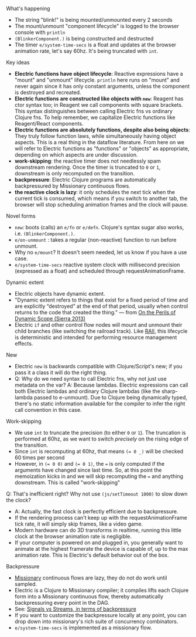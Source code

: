 What's happening

* The string "blink!" is being mounted/unmounted every 2 seconds
* The mount/unmount "component lifecycle" is logged to the browser console with `println`
* `(BlinkerComponent.)` is being constructed and destructed 
* The timer `e/system-time-secs` is a float and updates at the browser animation rate, let's say 60hz. It's being truncated with `int`.

Key ideas

* **Electric functions have object lifecycle**: Reactive expressions have a "mount" and "unmount" lifecycle. `println` here runs on "mount" and never again since it has only constant arguments, unless the component is destroyed and recreated.
* **Electric functions are constructed like objects with `new`**: Reagent has ctor syntax too; in Reagent we call components with square brackets. This syntax distinguishes between calling Electric fns vs ordinary Clojure fns. To help remember, we capitalize Electric functions like Reagent/React components.
* **Electric functions are absolutely functions, despite also being objects**: They truly follow function laws, while simultaneously having object aspects. This is a real thing in the dataflow literature. From here on we will refer to Electric functions as "functions" or "objects" as appropriate, depending on which aspects are under discussion.
* **work-skipping**: the reactive timer does not needlessly spam downstream rendering. Once the timer is truncated to `0` or `1`, downstream is only recomputed on the transition.
* **backpressure**: Electric Clojure programs are automatically backpressured by Missionary continuous flows.
* **the reactive clock is lazy**: it only schedules the next tick when the current tick is consumed, which means if you switch to another tab, the browser will stop scheduling animation frames and the clock will pause.

Novel forms

* `new`: boots (calls) an `e/fn` or `e/defn`. Clojure's syntax sugar also works, i.e. `(BlinkerComponent.)`.
* `e/on-unmount` : takes a regular (non-reactive) function to run before unmount.
* Why no `e/mount`? It doesn't seem needed, let us know if you have a use case.
* `e/system-time-secs` reactive system clock with millisecond precision (expressed as a float) and scheduled through requestAnimationFrame.

Dynamic extent

- Electric objects have dynamic extent. 
- "Dynamic extent refers to things that exist for a fixed period of time and are explicitly “destroyed” at the end of that period, usually when control returns to the code that created the thing." — from [On the Perils of Dynamic Scope (Sierra 2013)](https://stuartsierra.com/2013/03/29/perils-of-dynamic-scope)
- Electric `if` and other control flow nodes will mount and unmount their child branches (like switching the railroad track). Like [RAII](https://en.wikipedia.org/wiki/Resource_acquisition_is_initialization), this lifecycle is deterministic and intended for performing resource management effects.

New

* Electric `new` is backwards compatible with Clojure/Script's new; if you pass it a class it will do the right thing.
* Q: Why do we need syntax to call Electric fns, why not just use metadata on the var? A: Because lambdas. Electric expressions can call both Electric lambdas and ordinary Clojure lambdas (like the sharp-lambda passed to e-unmount). Due to Clojure being dynamically typed, there's no static information available for the compiler to infer the right call convention in this case.

Work-skipping

* We use `int` to truncate the precision (to either `0` or `1`). The truncation is performed at 60hz, as we want to switch *precisely* on the rising edge of the transition.
* Since `int` is recomputing at 60hz, that means `(= 0 _)` will be checked 60 times per second
* However, in `(= 0 0)` and `(= 0 1)`, the `=` is only computed if the arguments have changed since last time. So, at this point the memoization kicks in and we will skip recomputing the `=` and anything downstream. This is called "work-skipping"

Q: That's inefficient right? Why not use `(js/setTimeout 1000)` to slow down the clock? 
* A: Actually, the fast clock is perfectly efficient due to backpressure.
* If the rendering process can't keep up with the requestAnimationFrame tick rate, it will simply skip frames, like a video game.
* Modern hardware can do 3D transforms in realtime, running this little clock at the browser animation rate is negligible.
* If your computer is powered on and plugged in, you generally want to animate at the highest framerate the device is capable of, up to the max animation rate. This is Electric's default behavior out of the box.

Backpressure
* [Missionary](https://github.com/leonoel/missionary) continuous flows are lazy, they do not do work until sampled.
* Electric is a Clojure to Missionary compiler; it compiles lifts each Clojure form into a Missionary continuous flow, thereby automatically backpressuring every point in the DAG.
* See: [Signals vs Streams, in terms of backpressure](https://www.dustingetz.com/#/page/signals%20vs%20streams%2C%20in%20terms%20of%20backpressure%20%282023%29)
* If you want to customize the backpressure locally at any point, you can drop down into missionary's rich suite of concurrency combinators. 
* `e/system-time-secs` is implemented as a missionary flow.